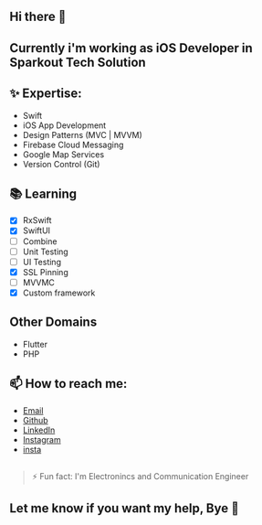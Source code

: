 ## Hi there 👋
## Currently i'm working as iOS Developer in Sparkout Tech Solution
## ✨ Expertise:
- Swift
- iOS App Development
- Design Patterns (MVC | MVVM)
- Firebase Cloud Messaging
- Google Map Services
- Version Control (Git)

## 📚 Learning
- [x] RxSwift
- [x] SwiftUI
- [ ] Combine
- [ ] Unit Testing
- [ ] UI Testing
- [x] SSL Pinning
- [ ] MVVMC
- [x] Custom framework

## Other Domains
- Flutter
- PHP

## 📫 How to reach me:
- [Email](shanmugarajeshwaranr@gmail.com)
- [Github](github.com/shanmugam105)
- [LinkedIn](linkedin.com/in/reach-to-shan)
- [Instagram](https://www.instagram.com/sharveshwaran.r)
- [insta](http://lasdb-development.org/img/footer-instagram.png)

##
> ⚡ Fun fact: I'm Electronincs and Communication Engineer

##
## Let me know if you want my help, Bye 👋
